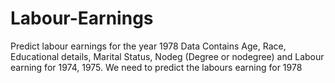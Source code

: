 # Labour-Earnings
Predict labour earnings for the year 1978  Data Contains Age, Race, Educational details, Marital Status, Nodeg (Degree or nodegree) and Labour earning for 1974, 1975. We need to predict the labours earning for 1978
